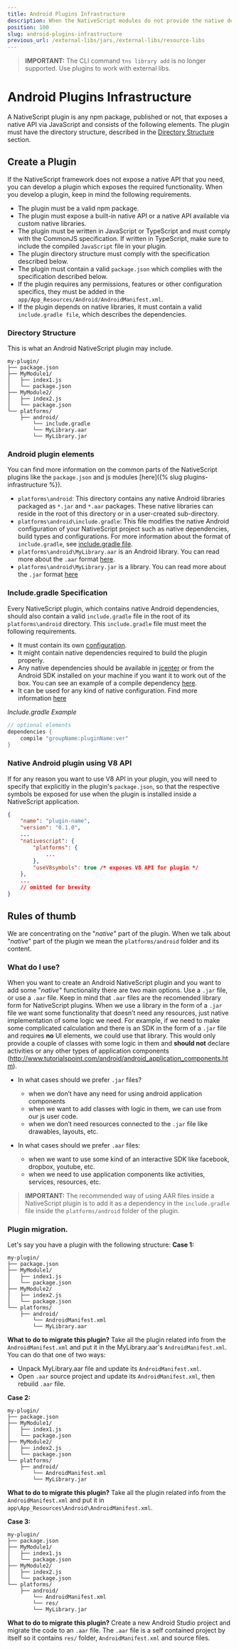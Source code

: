 ```yaml
---
title: Android Plugins Infrastructure
description: When the NativeScript modules do not provide the native device or platform capability that you need, you can use NativeScript plugins.
position: 100
slug: android-plugins-infrastructure
previous_url: /external-libs/jars,/external-libs/resource-libs
---
```


> **IMPORTANT:** The CLI command `tns library add` is no longer supported. Use plugins to work with external libs.

# Android Plugins Infrastructure

A NativeScript plugin is any npm package, published or not, that exposes a native API via JavaScript and consists of the following elements. The plugin must have the directory structure, described in the [Directory Structure](#directory-structure) section.

## Create a Plugin

If the NativeScript framework does not expose a native API that you need, you can develop a plugin which exposes the required functionality. When you develop a plugin, keep in mind the following requirements.

* The plugin must be a valid npm package.
* The plugin must expose a built-in native API or a native API available via custom native libraries.
* The plugin must be written in JavaScript or TypeScript and must comply with the CommonJS specification. If written in TypeScript, make sure to include the compiled `JavaScript` file in your plugin.
* The plugin directory structure must comply with the specification described below.
* The plugin must contain a valid `package.json` which complies with the specification described below.
* If the plugin requires any permissions, features or other configuration specifics, they must be added in the `app/App_Resources/Android/AndroidManifest.xml`.
* If the plugin depends on native libraries, it must contain a valid `include.gradle file`, which describes the dependencies.

### Directory Structure

This is what an Android NativeScript plugin may include.
```
my-plugin/
├── package.json
├── MyModule1/
│   ├── index1.js
│   └── package.json
├── MyModule2/
│   ├── index2.js
│   └── package.json
└── platforms/
    ├── android/
		└── include.gradle
		└── MyLibrary.aar
		└── MyLibrary.jar
```

### Android plugin elements

You can find more information on the common parts of the NativeScript plugins like the `package.json` and js modules [here]({% slug plugins-infrastructure %}).
* `platforms\android`: This directory contains any native Android libraries packaged as `*.jar` and `*.aar` packages. These native libraries can reside in the root of this directory or in a user-created sub-directory. 
* `platforms\android\include.gradle`: This file modifies the native Android configuration of your NativeScript project such as native dependencies, build types and configurations. For more information about the format of `include.gradle`, see [include.gradle file](#includegradle-specification).
* `platforms\android\MyLibrary.aar` is an Android library. You can read more about the `.aar` format [here](http://tools.android.com/tech-docs/new-build-system/aar-format).
* `platforms\android\MyLibrary.jar` is a library. You can read more about the `.jar` format [here](https://en.wikipedia.org/wiki/JAR_(file_format))

### Include.gradle Specification

Every NativeScript plugin, which contains native Android dependencies, should also contain a valid `include.gradle` file in the root of its `platforms\android` directory. This `include.gradle` file must meet the following requirements.

* It must contain its own [configuration](http://developer.android.com/tools/building/configuring-gradle.html).
* It might contain native dependencies required to build the plugin properly.
* Any native dependencies should be available in [jcenter](https://bintray.com/bintray/jcenter) or from the Android SDK installed on your machine if you want it to work out of the box. You can see an example of a compile dependency [here](https://github.com/NativeScript/nativescript-fresco/blob/master/platforms/android/include.gradle).
* It can be used for any kind of native configuration. Find more information [here](http://developer.android.com/tools/building/configuring-gradle.html)

_Include.gradle Example_
```Java
// optional elements
dependencies {
    compile "groupName:pluginName:ver"
}
```

### Native Android plugin using V8 API

If for any reason you want to use V8 API in your plugin, you will need to specify that explicitly in the plugin's `package.json`, so that the respective symbols be exposed for use when the plugin is installed inside a NativeScript application.
```JSON
{
    "name": "plugin-name",
    "version": "0.1.0",
    ...
    "nativescript": {
        "platforms": {
            ...
        },
        "useV8symbols": true /* exposes V8 API for plugin */
    },
    ...
    // omitted for brevity
}
```

## Rules of thumb

We are concentrating on the "_native_" part of the plugin. When we talk about "_native_" part of the plugin we mean the `platforms/android` folder and its content. 

### What do I use?

When you want to create an Android NativeScript plugin and you want to add some "_native_" functionality there are two main options. Use a `.jar` file, or use a `.aar` file. Keep in mind that `.aar` files are the recomended library form for NativeScript plugins. When we use a library in the form of a `.jar` file we want some functionality that doesn’t need any resources, just native implementation of some logic we need. For example, if we need to make some complicated calculation and there is an SDK in the form of a `.jar` file and requires **no** UI elements, we could use that library. This would only provide a couple of classes with some logic in them and **should not** declare activities or any other types of application components (http://www.tutorialspoint.com/android/android_application_components.htm).

* In what cases should we prefer `.jar` files?
    * when we don’t have any need for using android application components
    * when we want to add classes with logic in them, we can use from our js user code.
    * when we don’t need resources connected to the `.jar` file like drawables, layouts, etc.

* In what cases should we prefer `.aar` files:
    * when we want to use some kind of an interactive SDK like facebook, dropbox, youtube, etc.
    * when we need to use application components like activities, services, resources, etc.

> **IMPORTANT:**  The recommended way of using AAR files inside a NativeScript plugin is to add it as a dependency in the `include.gradle` file inside the `platforms/android` folder of the plugin.

### Plugin migration.

Let's say you have a plugin with the following structure:
**Case 1:**
```
my-plugin/
├── package.json
├── MyModule1/
│   ├── index1.js
│   └── package.json
├── MyModule2/
│   ├── index2.js
│   └── package.json
└── platforms/
    ├── android/
		└── AndroidManifest.xml
		└── MyLibrary.aar
```

**What to do to migrate this plugin?**
Take all the plugin related info from the `AndroidManifest.xml` and put it in the MyLibrary.aar's `AndroidManifest.xml`. You can do that one of two ways:
* Unpack MyLibrary.aar file and update its `AndroidManifest.xml`.
* Open `.aar` source project and update its `AndroidManifest.xml`, then rebuild `.aar` file.

**Case 2:**
```
my-plugin/
├── package.json
├── MyModule1/
│   ├── index1.js
│   └── package.json
├── MyModule2/
│   ├── index2.js
│   └── package.json
└── platforms/
    ├── android/
		└── AndroidManifest.xml
		└── MyLibrary.jar
```
**What to do to migrate this plugin?**
Take all the plugin related info from the `AndroidManifest.xml` and put it in `app\App_Resources\Android\AndroidManifest.xml`.


**Case 3:**
```
my-plugin/
├── package.json
├── MyModule1/
│   ├── index1.js
│   └── package.json
├── MyModule2/
│   ├── index2.js
│   └── package.json
└── platforms/
    ├── android/
		└── AndroidManifest.xml
		└──	res/
		└── MyLibrary.jar
```
**What to do to migrate this plugin?**
Create a new Android Studio project and migrate the code to an `.aar` file. The `.aar` file is a self contained project by itself so it contains `res/` folder, `AndroidManifest.xml` and source files.
